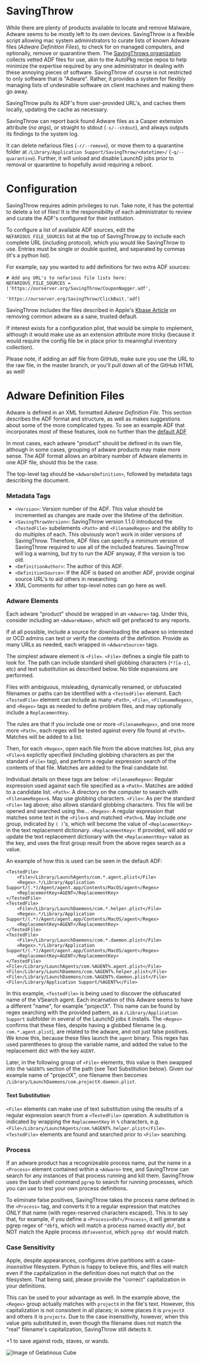 SavingThrow
===========
While there are plenty of products available to locate and remove Malware, Adware seems to be mostly left to its own devices. SavingThrow is a flexible script allowing mac system administrators to curate lists of known Adware files (*Adware Definition Files*), to check for on managed computers, and optionally, remove or quarantine them. The [SavingThrows organization](https://github.com/SavingThrows/AdwareDefinitionFiles) collects vetted ADF files for use, akin to the AutoPkg recipe repos to help minimize the expertise required by any one administrator in dealing with these annoying pieces of software. SavingThrow of course is not restricted to only software that is "Adware". Rather, it provides a system for flexibly managing lists of undesirable software on client machines and making them go away.

SavingThrow pulls its ADF's from user-provided URL's, and caches them locally, updating the cache as necessary.

SavingThrow can report back found Adware files as a Casper extension attribute (*no args*), or straight to stdout (`-s/--stdout`), and always outputs its findings to the system log.

It can delete nefarious files (`-r/--remove`), or move them to a quarantine folder at `/Library/Application Support/SavingThrow/<datetime>/` (`-q/--quarantine`). Further, it will unload and disable LaunchD jobs prior to removal or quarantine to hopefully avoid requiring a reboot.

Configuration
=============
SavingThrow requires admin privileges to run. Take note, it has the potential to delete a lot of files! It is the responsibility of each administrator to review and curate the ADF's configured for their institution.

To configure a list of available ADF sources, edit the `NEFARIOUS_FILE_SOURCES` list at the top of SavingThrow.py to include each complete URL (including protocol), which you would like SavingThrow to use. Entries must be single or double quoted, and separated by commas (it's a python list).

For example, say you wanted to add definitions for two extra ADF sources:
```
# Add any URL's to nefarious file lists here:
NEFARIOUS_FILE_SOURCES = ['https://ourserver.org/SavingThrow/CouponNagger.adf',
						  'https://ourserver.org/SavingThrow/ClickBait.'adf]
```

SavingThrow includes the files described in Apple's [Kbase Article](https://support.apple.com/en-us/ht203987) on removing common adware as a sane, trusted default.

If interest exists for a configuration plist, that would be simple to implement, although it would make use as an extension attribute more tricky (because it would require the config file be in place prior to meaningful inventory collection).

Please note, if adding an adf file from GitHub, make sure you use the URL to the raw file, in the master branch, or you'll pull down all of the GitHub HTML as well! 

Adware Definition Files
=======================
Adware is defined in an XML formatted *Adware Definition File*. This section describes the ADF format and structure, as well as makes suggestions about some of the more complicated types. To see an example ADF that incorporates most of these features, look no further than the [default ADF]()

In most cases, each adware "product" should be defined in its own file, although in some cases, grouping of adware products may make more sense. The ADF format allows an arbitrary number of Adware elements in one ADF file, should this be the case.

The top-level tag should be `<AdwareDefinition>`, followed by metadata tags describing the document.
### Metadata Tags
- `<Version>`: Version number of the ADF. This value should be incremented as changes are made over the lifetime of the definition.
- `<SavingThrowVersion>`: SavingThrow version 1.1.0 introduced the `<TestedFile>` subelements `<Path>` and `<FilenameRegex>` and the ability to do multiples of each. This obviously won't work in older versions of SavingThrow. Therefore, ADF files can specify a minimum version of SavingThrow required to use all of the included features. SavingThrow will log a warning, but try to run the ADF anyway, if the version is too old.
- `<DefinitionAuthor>`: The author of this ADF.
- `<DefinitionSource>`: If the ADF is based on another ADF, provide original source URL's to aid others in researching.
- XML Comments for other top-level notes can go here as well.

### Adware Elements
Each adware "product" should be wrapped in an `<Adware>` tag.
Under this, consider including an `<AdwareName>`, which will get prefaced to any reports.

If at all possible, include a source for downloading the adware so interested or OCD admins can test or verify the contents of the definition. Provide as many URLs as needed, each wrapped in `<AdwareSource>` tags.

The simplest adware element is `<File>`. `<File>` defines a single file path to look for. The path can include standard shell globbing characters (`*?[a-z]`, etc) and text substitution as described below. No tilde expansions are performed.

Files with ambiguous, misleading, dynamically renamed, or obfuscated filenames or paths can be identified with a `<TestedFile>` element. Each `<TestedFile>` element can include as many `<Path>`, `<File>`, `<FilenameRegex>`, and `<Regex>` tags as needed to define problem files, and may optionally include a `ReplacementKey`.

The rules are that if you include one or more `<FilenameRegex>`, and one more more `<Path>`, each regex will be tested against every file found at `<Path>`. Matches will be added to a list.

Then, for each `<Regex>`, open each file from the above matches list, plus any `<File>`s explictly specified (including globbing characters as per the standard `<File>` tag), and perform a regular expression search of the contents of that file. Matches are added to the final candidate list.

Individual details on these tags are below:
`<FilenameRegex>`: Regular expression used against each file specified as a `<Path>`. Matches are added to a candidate list.
`<Path>`: A directory on the computer to search with `<FilenameRegex>`s. May use globbing characters.
`<File>`: As per the standard `<File>` tag above; also allows standard globbing characters. This file will be opened and searched using the...
`<Regex>`: A regular expression that matches some text in the `<File>`s and matched `<Path>`s. May include *one* group, indicated by `( )`'s, which will become the value of `<ReplacementKey>` in the text replacement dictionary.
`<ReplacementKey>`: If provided, will add or update the text replacement dictionary with the `<ReplacementKey>` value as the key, and uses the first group result from the above regex search as a value.

An example of how this is used can be seen in the default ADF:
```
<TestedFile>
	<File>/Library/LaunchAgents/com.*.agent.plist</File>
	<Regex>.*/Library/Application Support/(.*)/Agent/agent.app/Contents/MacOS/agent</Regex>
	<ReplacementKey>AGENT</ReplacementKey>
</TestedFile>
<TestedFile>
	<File>/Library/LaunchDaemons/com.*.helper.plist</File>
	<Regex>.*/Library/Application Support/(.*)/Agent/agent.app/Contents/MacOS/agent</Regex>
	<ReplacementKey>AGENT</ReplacementKey>
</TestedFile>
<TestedFile>
	<File>/Library/LaunchDaemons/com.*.daemon.plist</File>
	<Regex>.*/Library/Application Support/(.*)/Agent/agent.app/Contents/MacOS/agent</Regex>
	<ReplacementKey>AGENT</ReplacementKey>
</TestedFile>
<File>/Library/LaunchAgents/com.%AGENT%.agent.plist</File>
<File>/Library/LaunchDaemons/com.%AGENT%.helper.plist</File>
<File>/Library/LaunchDaemons/com.%AGENT%.daemon.plist</File>
<File>/Library/Application Support/%AGENT%</File>
```
In this example, `<TestedFile>` is being used to discover the obfuscated name of the VSearch agent. Each incarnation of this Adware seems to have a different "name", for example "projectX". This name can be found by regex searching with the provided pattern, as a `/Library/Application Support` subfolder in several of the LaunchD jobs it installs. The `<Regex>` confirms that these files, despite having a globbed filename (e.g. `com.*.agent.plist`), are related to the adware, and not just false positives. We know this, because these files launch the `agent` binary. This regex has used parentheses to group the variable name, and added the value to the replacement dict with the key `AGENT`.

Later, in the following group of `<File>` elements, this value is then swapped into the `%AGENT%` section of the path (see Text Substitution below). Given our example name of "projectX", one filename then becomes `/Library/LaunchDaemons/com.projectX.daemon.plist`.

#### Text Substitution
`<File>` elements can make use of text substitution using the results of a regular expression search from a `<TestedFile>` operation. A substitution is indicated by wrapping the `ReplacementKey` in `%` characters, e.g. `<File>/Library/LaunchAgents/com.%AGENT%.helper.plist</File>`. `<TestedFile>` elements are found and searched prior to `<File>` searching.

### Process
If an adware product has a recognizeable process name, put the name in a `<Process>` element contained within a `<Adware>` tree, and SavingThrow can search for any instances of that process running and kill them. SavingThrow uses the bash shell command `pgrep` to search for running processes, which you can use to test your own process definitions.

To eliminate false positives, SavingThrow takes the process name defined in the `<Process>` tag, and converts it to a regular expression that matches *ONLY* that name (with regex-reserved characters escaped). This is to say that, for example, if you define a `<Process>dbf</Process>`, it will generate a pgrep regex of `^dbf$`, which will match a process named exactly `dbf`, but NOT match the Apple process `dbfseventsd`, which `pgrep dbf` would match.

### Case Sensitivity
Apple, despite appearances, configures drive partitions with a case-*insensitive* filesystem. Python is happy to believe this, and files will match even if the capitalization in the definition does not match that on the filesystem. That being said, please provide the "correct" capitalization in your definitions.

This can be used to your advantage as well. In the example above, the `<Regex>` group actually matches with `projectX` in the file's text. However, this capitalization is not consistent in all places; in some places it is `projectX` and others it is `projectx`. Due to the case insensitivity, however, when this value gets substituted in, even though the filename does not match the "real" filename's capitalization, SavingThrow still detects it.

+1 to save against rods, staves, or wands.

![Image of Gelatinous Cube](http://media.tumblr.com/1f75ab89cd54f34d7441afb1bf4442c3/tumblr_inline_mzsyks2vh31qfgehu.png)

